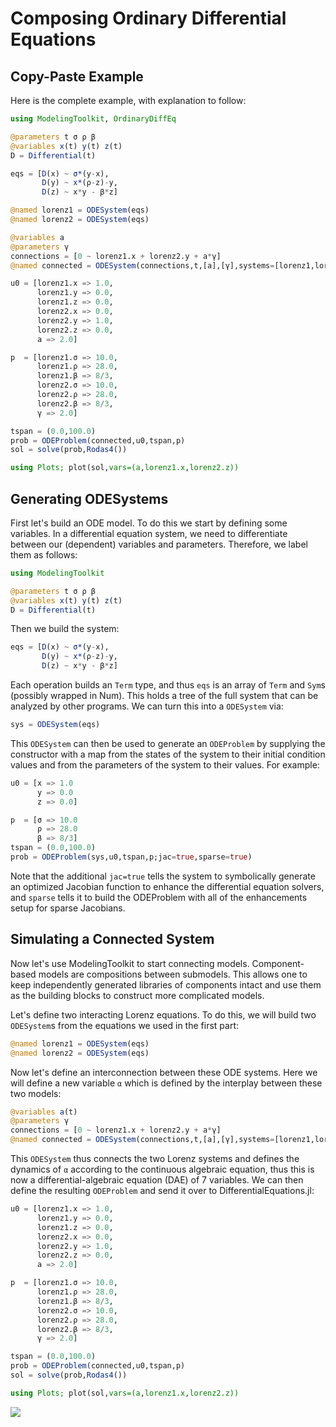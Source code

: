 # Composing Ordinary Differential Equations

## Copy-Paste Example

Here is the complete example, with explanation to follow:

```julia
using ModelingToolkit, OrdinaryDiffEq

@parameters t σ ρ β
@variables x(t) y(t) z(t)
D = Differential(t)

eqs = [D(x) ~ σ*(y-x),
       D(y) ~ x*(ρ-z)-y,
       D(z) ~ x*y - β*z]

@named lorenz1 = ODESystem(eqs)
@named lorenz2 = ODESystem(eqs)

@variables a
@parameters γ
connections = [0 ~ lorenz1.x + lorenz2.y + a*γ]
@named connected = ODESystem(connections,t,[a],[γ],systems=[lorenz1,lorenz2])

u0 = [lorenz1.x => 1.0,
      lorenz1.y => 0.0,
      lorenz1.z => 0.0,
      lorenz2.x => 0.0,
      lorenz2.y => 1.0,
      lorenz2.z => 0.0,
      a => 2.0]

p  = [lorenz1.σ => 10.0,
      lorenz1.ρ => 28.0,
      lorenz1.β => 8/3,
      lorenz2.σ => 10.0,
      lorenz2.ρ => 28.0,
      lorenz2.β => 8/3,
      γ => 2.0]

tspan = (0.0,100.0)
prob = ODEProblem(connected,u0,tspan,p)
sol = solve(prob,Rodas4())

using Plots; plot(sol,vars=(a,lorenz1.x,lorenz2.z))
```

## Generating ODESystems

First let's build an ODE model. To do this we start by defining some
variables. In a differential equation system, we need to differentiate
between our (dependent) variables and parameters. Therefore, we label
them as follows:

```julia
using ModelingToolkit

@parameters t σ ρ β
@variables x(t) y(t) z(t)
D = Differential(t)
```

Then we build the system:

```julia
eqs = [D(x) ~ σ*(y-x),
       D(y) ~ x*(ρ-z)-y,
       D(z) ~ x*y - β*z]
```

Each operation builds an `Term` type, and thus `eqs` is an array of
`Term` and `Sym`s (possibly wrapped in Num). This holds a tree of the full system that can be
analyzed by other programs. We can turn this into a `ODESystem` via:

```julia
sys = ODESystem(eqs)
```

This `ODESystem` can then be used to generate an `ODEProblem` by supplying the
constructor with a map from the states of the system to their initial condition
values and from the parameters of the system to their values. For example:

```julia
u0 = [x => 1.0
      y => 0.0
      z => 0.0]

p  = [σ => 10.0
      ρ => 28.0
      β => 8/3]
tspan = (0.0,100.0)
prob = ODEProblem(sys,u0,tspan,p;jac=true,sparse=true)
```

Note that the additional `jac=true` tells the system to symbolically generate
an optimized Jacobian function to enhance the differential equation solvers,
and `sparse` tells it to build the ODEProblem with all of the enhancements
setup for sparse Jacobians.

## Simulating a Connected System

Now let's use ModelingToolkit to start connecting models.
Component-based models are compositions between submodels. This allows
one to keep independently generated libraries of components intact
and use them as the building blocks to construct more complicated
models.

Let's define two interacting Lorenz equations. To do this, we will
build two `ODESystem`s from the equations we used in the first part:

```julia
@named lorenz1 = ODESystem(eqs)
@named lorenz2 = ODESystem(eqs)
```

Now let's define an interconnection between these ODE systems. Here
we will define a new variable `α` which is defined by the interplay
between these two models:

```julia
@variables a(t)
@parameters γ
connections = [0 ~ lorenz1.x + lorenz2.y + a*γ]
@named connected = ODESystem(connections,t,[a],[γ],systems=[lorenz1,lorenz2])
```

This `ODESystem` thus connects the two Lorenz systems and defines the
dynamics of `α` according to the continuous algebraic equation, thus
this is now a differential-algebraic equation (DAE) of 7 variables.
We can then define the resulting `ODEProblem` and send it over to
DifferentialEquations.jl:

```julia
u0 = [lorenz1.x => 1.0,
      lorenz1.y => 0.0,
      lorenz1.z => 0.0,
      lorenz2.x => 0.0,
      lorenz2.y => 1.0,
      lorenz2.z => 0.0,
      a => 2.0]

p  = [lorenz1.σ => 10.0,
      lorenz1.ρ => 28.0,
      lorenz1.β => 8/3,
      lorenz2.σ => 10.0,
      lorenz2.ρ => 28.0,
      lorenz2.β => 8/3,
      γ => 2.0]

tspan = (0.0,100.0)
prob = ODEProblem(connected,u0,tspan,p)
sol = solve(prob,Rodas4())

using Plots; plot(sol,vars=(a,lorenz1.x,lorenz2.z))
```

![](https://user-images.githubusercontent.com/1814174/79229194-9e71a780-7e30-11ea-9f93-bfa762eb8dfb.png)
